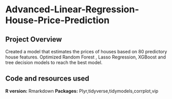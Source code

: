# Advanced-Linear-Regression-House-Price-Prediction
## Project Overview
Created a model that estimates the prices of houses based on 80 predictory house features.
Optimized Random Forest , Lasso Regression, XGBoost and tree decision models to reach the best model.

## Code and resources used
**R version:** Rmarkdown
**Packages:** Plyr,tidyverse,tidymodels,corrplot,vip
